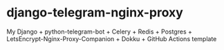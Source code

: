 # django-telegram-nginx-proxy
My Django + python-telegram-bot + Celery + Redis + Postgres + LetsEncrypt-Nginx-Proxy-Companion + Dokku + GitHub Actions template
